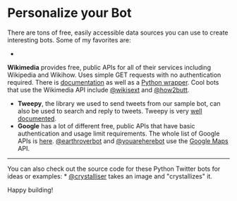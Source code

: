# Personalize your Bot

There are tons of free, easily accessible data sources you can use to create interesting bots. Some of my favorites are:

* 
**Wikimedia** provides free, public APIs for all of their services including Wikipedia and Wikihow. Uses simple GET requests with no authentication required. There is [documentation](https://www.mediawiki.org/wiki/API:Main_page) as well as a [Python wrapper](https://pypi.python.org/pypi/wikipedia/). Cool bots that use the Wikimedia API include [@wikisext](https://twitter.com/wikisext) and [@how2butt](https://twitter.com/how2butt).
* **Tweepy**, the library we used to send tweets from our sample bot, can also be used to search and reply to tweets. Tweepy is very [well documented](http://tweepy.readthedocs.org/en/v3.2.0/).
* **Google** has a lot of different free, public APIs that have basic authentication and usage limit requirements. The whole list of Google APIs is [here](https://developers.google.com/apis-explorer/#p/). [@earthroverbot](https://twitter.com/EarthRoverBot) and [@youareherebot](https://twitter.com/youareherebot/with_replies) use the [Google Maps](https://developers.google.com/maps/?hl=en) API.
****
You can also check out the source code for these Python Twitter bots for ideas or examples:
* 
[@crystalliser](https://github.com/Autophagy/crystalliser-bot) takes an image and "crystallizes" it.

Happy building!

